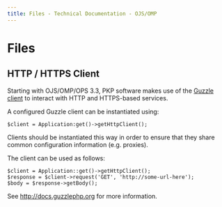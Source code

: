 ```yaml
---
title: Files - Technical Documentation - OJS/OMP
---
```


# Files

## HTTP / HTTPS Client

Starting with OJS/OMP/OPS 3.3, PKP software makes use of the [Guzzle client](https://guzzlephp.org) to interact with HTTP and HTTPS-based services.

A configured Guzzle client can be instantiated using:
```
$client = Application:get()->getHttpClient();
```
Clients should be instantiated this way in order to ensure that they share common configuration information (e.g. proxies).

The client can be used as follows:
```
$client = Application::get()->getHttpClient();
$response = $client->request('GET', 'http://some-url-here');
$body = $response->getBody();
```
See http://docs.guzzlephp.org for more information.
